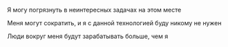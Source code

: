 Я могу погрязнуть в неинтересных задачах на этом месте

Меня могут сократить, и я с данной технологией буду никому не нужен

Люди вокруг меня будут зарабатывать больше, чем я
